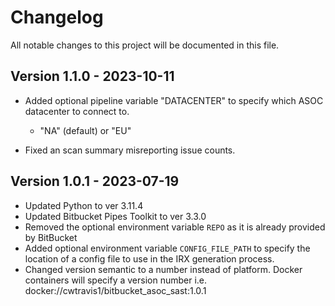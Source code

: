 # Changelog

All notable changes to this project will be documented in this file.

## Version 1.1.0 - 2023-10-11

- Added optional pipeline variable "DATACENTER" to specify which ASOC datacenter to connect to.
  - "NA" (default) or "EU"

- Fixed an scan summary misreporting issue counts.

## Version 1.0.1 - 2023-07-19

- Updated Python to ver 3.11.4
- Updated Bitbucket Pipes Toolkit to ver 3.3.0
- Removed the optional environment variable `REPO` as it is already provided by BitBucket
- Added optional environment variable `CONFIG_FILE_PATH` to specify the location of a config file to use in the IRX generation process.
- Changed version semantic to a number instead of platform. Docker containers will specify a version number i.e. docker://cwtravis1/bitbucket_asoc_sast:1.0.1